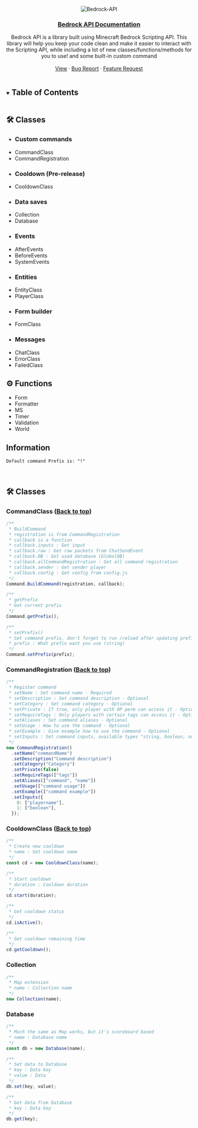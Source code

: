 <!-- DOCUMENTATION MARKDOWN OF BEDROCK-API (https://JustSkyDev/Bedrock-API -->

<!-- LOGO -->
<div align="center">

  ![Bedrock-API](https://socialify.git.ci/JustSkyDev/Bedrock-API/image?description=1&descriptionEditable=Minecraft%20Bedrock%20Custom%20Scripting%20API&font=Source%20Code%20Pro&forks=1&issues=1&logo=https%3A%2F%2Fraw.githubusercontent.com%2FJustSkyDev%2FBedrock-API%2Fmain%2Fpack_icon.png&name=1&owner=1&pattern=Circuit%20Board&pulls=1&stargazers=1&theme=Light)

  <h3 align="center"><u>Bedrock API Documentation</u></h3>

  <p align="center">
    Bedrock API is a library built using Minecraft Bedrock Scripting API. This library will help you keep your code clean and make it easier to interact with the Scripting API, while including a lot of new classes/functions/methods for you to use! and some built-in custom command
    <br />
    <br />
    <a href="https://github.com/JustSkyDev/Bedrock-API">View</a>
    ·
    <a href="https://github.com/JustSkyDev/Bedrock-API/issues">Bug Report</a>
    ·
    <a href="https://github.com/JustSkyDev/Bedrock-API/issues">Feature Request</a>
  </p>
</div>

<!-- TABLE OF CONTENTS -->
<details open="open">
  <summary><h2 style="display: inline-block">Table of Contents</h2></summary>
  
  <p>
    <h2> 🛠️ Classes </h2>
  </p>
  <ul>
    <li>
      <h3> Custom commands </h3>
    </li>
    <li>
      <a href="#commandclass" style="text-decoration: none"> CommandClass </a>
    </li>
    <li>
      <a href="#commandregistration" style="text-decoration: none"> CommandRegistration </a>
    </li>
    <li>
      <h3> Cooldown (Pre-release)</h3>
    </li>
    <li>
      <a href="#cooldownclass" style="text-decoration: none"> CooldownClass </a>
    </li>
    <li>
      <h3> Data saves </h3>
    </li>
    <li>
      <a href="#collection" style="text-decoration: none"> Collection </a>
    </li>
    <li>
      <a href="#database" style="text-decoration: none"> Database </a>
    </li>
    <li>
      <h3> Events </h3>
    </li>
    <li>
      <a href="#afterevents" style="text-decoration: none"> AfterEvents </a>
    </li>
    <li>
      <a href="#beforeevents" style="text-decoration: none"> BeforeEvents </a>
    </li>
    <li>
      <a href="#systemevents" style="text-decoration: none"> SystemEvents </a>
    </li>
    <li>
      <h3> Entities </h3>
    </li>
    <li>
      <a href="#entityclass" style="text-decoration: none"> EntityClass </a>
    </li>
    <li>
      <a href="#playerclass" style="text-decoration: none"> PlayerClass </a>
    </li>
    <li>
      <h3> Form builder </h3>
    </li>
    <li>
      <a href="#formclass" style="text-decoration: none"> FormClass </a>
    </li>
    <li>
      <h3> Messages </h3>
    </li>
    <li>
      <a href="#chatclass" style="text-decoration: none"> ChatClass </a>
    </li>
    <li>
      <a href="#errorclass" style="text-decoration: none"> ErrorClass </a>
    </li>
    <li>
      <a href="#failedclass" style="text-decoration: none"> FailedClass </a>
    </li>
  </ul>
  
  <p> 
    <h2> ⚙️ Functions </h2>
  </p>
  <ul>
    <li>
      <a href="#form" style="text-decoration: none"> Form </a>
    </li>
    <li>
      <a href="#formatter" style="text-decoration: none"> Formatter </a>
    </li>
    <li>
      <a href="#ms" style="text-decoration: none"> MS </a>
    </li>
    <li>
      <a href="#timer" style="text-decoration: none"> Timer </a>
    </li>
    <li>
      <a href="#validation" style="text-decoration: none"> Validation </a>
    </li>
    <li>
      <a href="#world" style="text-decoration: none"> World </a>
    </li>
  </ul>
</details>

## Information
`Default command Prefix is: "!"`

<br />

## 🛠️ Classes
### CommandClass ([Back to top](#))
```javascript
/**
 * BuildCommand
 * registration is from CommandRegistration
 * callback is a function 
 * callback.inputs : Get input
 * callback.raw : Get raw packets from ChatSendEvent
 * callback.DB : Get used database (GlobalDB)
 * callback.allCommandRegistration : Get all command registration
 * callback.sender : Get sender player
 * callback.config : Get config from config.js
 */
Command.BuildCommand(registration, callback);

/**
 * getPrefix
 * Get current prefix
 */
Command.getPrefix();

/**
 * setPrefix()
 * Set command prefix, don't forget to run /reload after updating prefix
 * prefix : What prefix want you use (string)
 */
Command.setPrefix(prefix);
```

### CommandRegistration ([Back to top](#))
```javascript
/**
 * Register command 
 * setName : Set command name - Required 
 * setDescription : Set command description - Optional
 * setCategory : Set command category - Optional
 * setPrivate : If true, only player with OP perm can access it - Optional 
 * setRequireTags : Only players with certain tags can access it - Optional
 * setAliases : Set command aliases - Optional
 * setUsage : How to use the command - Optional
 * setExample : Give example how to use the command - Optional
 * setInputs : Set command inputs, available types "string, boolean, number, playername" - Optional
 */
new CommandRegistration()
  .setName("commandName")
  .setDescription("Command description")
  .setCategory("Category")
  .setPrivate(false)
  .setRequireTags(["tags"])
  .setAliases(["command", "name"])
  .setUsage(["command usage"])
  .setExample(["command example"])
  .setInputs({
    0: ["playername"],
    1: ["boolean"],
  });
```
### CooldownClass ([Back to top](#))
```javascript
/**
 * Create new cooldown 
 * name : Set cooldown name
 */
const cd = new CooldownClass(name);

/**
 * Start cooldown 
 * duration : Cooldown duration 
 */
cd.start(duration);

/**
 * Get cooldown status
 */
cd.isActive();

/**
 * Get cooldown remaining time
 */
cd.getCooldown();
```

### Collection
```javascript
/**
 * Map extension 
 * name : Collection name 
 */
new Collection(name);
```

### Database
```javascript
/**
 * Much the same as Map works, but it's scoreboard based
 * name : Database name
 */
const db = new Database(name);

/**
 * Set data to Database
 * key : Data key 
 * value : Data
 */
db.set(key, value);

/**
 * Get data from Database
 * key : Data key
 */
db.get(key);
```
